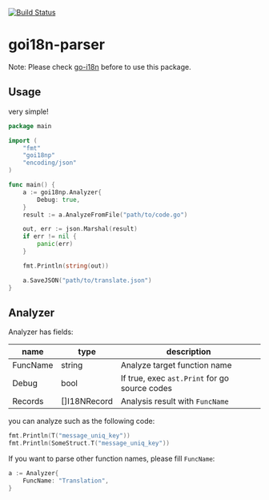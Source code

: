 [![Build Status](https://travis-ci.org/tkyshm/goi18n-parser.svg?branch=master)](https://travis-ci.org/tkyshm/goi18n-parser)

# goi18n-parser

Note: Please check [go-i18n](https://github.com/nicksnyder/go-i18n) before to use this package.

## Usage

very simple!
```go
package main

import (
    "fmt"
    "goi18np"
    "encoding/json"
)

func main() {
    a := goi18np.Analyzer{
        Debug: true,
    }
    result := a.AnalyzeFromFile("path/to/code.go")

    out, err := json.Marshal(result)
    if err != nil {
        panic(err)
    }

    fmt.Println(string(out))

    a.SaveJSON("path/to/translate.json")
}

```

## Analyzer

Analyzer has fields:

name     | type            | description
-------- | --------------- | ----------------------------------------------
FuncName | string          | Analyze target function name
Debug    | bool            | If true, exec `ast.Print` for go source codes
Records  | []I18NRecord    | Analysis result with `FuncName`

you can analyze such as the following code:

```go
fmt.Println(T("message_uniq_key"))
fmt.Println(SomeStruct.T("message_uniq_key"))
```

If you want to parse other function names, please fill `FuncName`:

```go
a := Analyzer{
    FuncName: "Translation",
}
```
